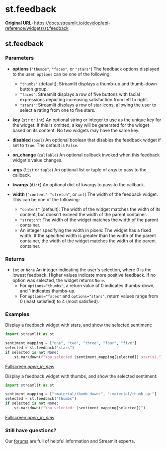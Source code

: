 # st.feedback

**Original URL:** https://docs.streamlit.io/develop/api-reference/widgets/st.feedback

## st.feedback

### Parameters

*   **options** (`"thumbs"`, `"faces"`, or `"stars"`)
    The feedback options displayed to the user. `options` can be one of the following:
    *   `"thumbs"` (default): Streamlit displays a thumb-up and thumb-down button group.
    *   `"faces"`: Streamlit displays a row of five buttons with facial expressions depicting increasing satisfaction from left to right.
    *   `"stars"`: Streamlit displays a row of star icons, allowing the user to select a rating from one to five stars.

*   **key** (`str` or `int`)
    An optional string or integer to use as the unique key for the widget. If this is omitted, a key will be generated for the widget based on its content. No two widgets may have the same key.

*   **disabled** (`bool`)
    An optional boolean that disables the feedback widget if set to `True`. The default is `False`.

*   **on_change** (`callable`)
    An optional callback invoked when this feedback widget's value changes.

*   **args** (`list` or `tuple`)
    An optional list or tuple of args to pass to the callback.

*   **kwargs** (`dict`)
    An optional dict of kwargs to pass to the callback.

*   **width** (`"content"`, `"stretch"`, or `int`)
    The width of the feedback widget. This can be one of the following:
    *   `"content"` (default): The width of the widget matches the width of its content, but doesn't exceed the width of the parent container.
    *   `"stretch"`: The width of the widget matches the width of the parent container.
    *   An integer specifying the width in pixels: The widget has a fixed width. If the specified width is greater than the width of the parent container, the width of the widget matches the width of the parent container.

### Returns

*   `int` or `None`
    An integer indicating the user's selection, where 0 is the lowest feedback. Higher values indicate more positive feedback. If no option was selected, the widget returns `None`.
    *   For `options="thumbs"`, a return value of 0 indicates thumbs-down, and 1 indicates thumbs-up.
    *   For `options="faces"` and `options="stars"`, return values range from 0 (least satisfied) to 4 (most satisfied).

### Examples

Display a feedback widget with stars, and show the selected sentiment:

```python
import streamlit as st

sentiment_mapping = ["one", "two", "three", "four", "five"]
selected = st.feedback("stars")
if selected is not None:
    st.markdown(f"You selected {sentiment_mapping[selected]} star(s).")
```

[Fullscreen _open_in_new_](https://doc-feedback-stars.streamlit.app//?utm_medium=oembed&)

Display a feedback widget with thumbs, and show the selected sentiment:

```python
import streamlit as st

sentiment_mapping = [":material/thumb_down:", ":material/thumb_up:"]
selected = st.feedback("thumbs")
if selected is not None:
    st.markdown(f"You selected: {sentiment_mapping[selected]}")
```

[Fullscreen _open_in_new_](https://doc-feedback-thumbs.streamlit.app//?utm_medium=oembed&)

### Still have questions?

Our [forums](https://discuss.streamlit.io) are full of helpful information and Streamlit experts.